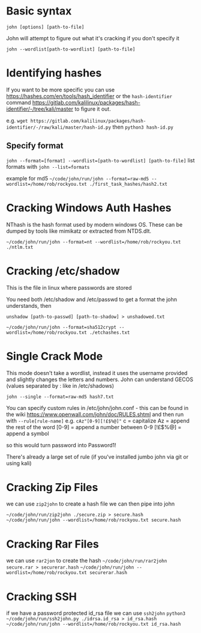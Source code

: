 # Basic syntax
`john [options] [path-to-file]`

John will attempt to figure out what it's cracking if you don't specify it

`john --wordlist[path-to-wordlist] [path-to-file]`

# Identifying hashes
If you want to be more specific you can use https://hashes.com/en/tools/hash_identifier or the `hash-identifier` command https://gitlab.com/kalilinux/packages/hash-identifier/-/tree/kali/master to figure it out.

e.g.
`wget https://gitlab.com/kalilinux/packages/hash-identifier/-/raw/kali/master/hash-id.py` then `python3 hash-id.py`

## Specify format
`john --format=[format] --wordlist=[path-to-wordlist] [path-to-file]`
list formats with
`john --list=formats`

example for md5
`~/code/john/run/john --format=raw-md5 --wordlist=/home/rob/rockyou.txt ./first_task_hashes/hash2.txt`

# Cracking Windows Auth Hashes
NThash is the hash format used by modern windows OS.  These can be dumped by tools like mimikatz or extracted from NTDS.dlt.

`~/code/john/run/john --format=nt --wordlist=/home/rob/rockyou.txt ./ntlm.txt`

# Cracking /etc/shadow
This is the file in linux where passwords are stored

You need both /etc/shadow and /etc/passwd to get a format the john understands, then

`unshadow [path-to-passwd] [path-to-shadow] > unshadowed.txt`

`~/code/john/run/john --format=sha512crypt --wordlist=/home/rob/rockyou.txt ./etchashes.txt`

# Single Crack Mode
This mode doesn't take a wordlist, instead it uses the username provided and slightly changes the letters and numbers.  John can understand GECOS (values separated by : like in /etc/shadows)

`john --single --format=raw-md5 hash7.txt`

You can specify custom rules in /etc/john/john.conf - this can be found in the wiki https://www.openwall.com/john/doc/RULES.shtml and then run with `--rule[rule-name]`
e.g. `cAz"[0-9][!£$%@]"`
c = capitalize
Az = append the rest of the word
[0-9] = append a number between 0-9
[!£$%@] = append a symbol

so this would turn password into Password1!

There's already a large set of rule (if you've installed jumbo john via git or using kali)

# Cracking Zip Files
we can use `zip2john` to create a hash file we can then pipe into john

`~/code/john/run/zip2john ./secure.zip > secure.hash`
`~/code/john/run/john --wordlist=/home/rob/rockyou.txt secure.hash`

# Cracking Rar Files
we can use `rar2jon` to create the hash
`~/code/john/run/rar2john secure.rar > securerar.hash`
`~/code/john/run/john --wordlist=/home/rob/rockyou.txt securerar.hash`

# Cracking SSH
if we have a password protected id_rsa file we can use `ssh2john`
`python3 ~/code/john/run/ssh2john.py ./idrsa.id_rsa > id_rsa.hash`
`~/code/john/run/john --wordlist=/home/rob/rockyou.txt id_rsa.hash`